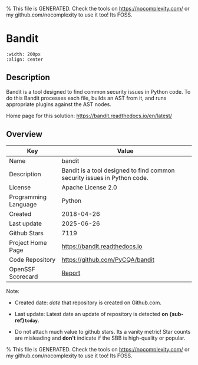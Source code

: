 
% This file is GENERATED. Check the tools on https://nocomplexity.com/ or my github.com/nocomplexity to use it too! Its FOSS. 

# Bandit


```{image} https://raw.githubusercontent.com/pycqa/bandit/main/logo/logotype-sm.png 
:width: 200px 
:align: center 
```

## Description 

Bandit is a tool designed to find common security issues in Python code. To do this Bandit processes each file, builds an AST from it, and runs appropriate plugins against the AST nodes.

Home page for this solution: https://bandit.readthedocs.io/en/latest/ 

## Overview 

| Key | Value |
| --- | --- |
| Name | bandit |
| Description | Bandit is a tool designed to find common security issues in Python code. |
| License | Apache License 2.0 |
| Programming Language | Python |
| Created | 2018-04-26 |
| Last update | 2025-06-26 |
| Github Stars | 7119 |
| Project Home Page | https://bandit.readthedocs.io |
| Code Repository | https://github.com/PyCQA/bandit |
| OpenSSF Scorecard | [Report](https://securityscorecards.dev/viewer/?uri=github.com/PyCQA/bandit) |

Note:
 - Created date: *date* that repository is created on Github.com. 

- Last update: Latest date an update of repository is detected **on {sub-ref}`today`**. 

- Do not attach much value to github stars. Its a vanity metric! Star counts are misleading and 
**don't** indicate if the SBB is high-quality or popular.

% This file is GENERATED. Check the tools on https://nocomplexity.com/ or my github.com/nocomplexity to use it too! Its FOSS. 

